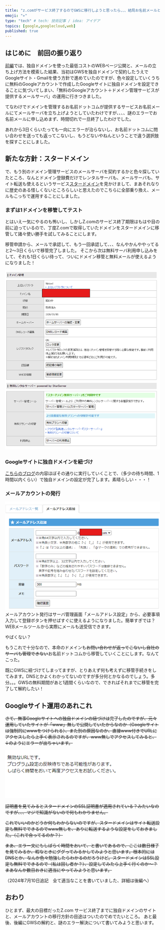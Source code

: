 ```yaml
---
title: "z.comがサービス終了するのでGWSに移行しようと思ったら、、、結局お名前メールと無料アカウントのGoogleサイトで足りた話（中編）"
emoji: "✈️"
type: "tech" # tech: 技術記事 / idea: アイデア
topics: [google,googlecloud,web]
published: true
---
```

## はじめに　前回の振り返り

[前編](https://zenn.dev/ponzumai/articles/blog-migration-memo)では、独自ドメインを使った最低コストのWEBページ公開と、メールの立ち上げ方法を模索した結果、当初はGWSを独自ドメインで契約したうえでGoogleサイト・Gmailを使う方針で進めていたのですが、色々設定していくうちに無料のGoogleアカウントで作成したGoogleサイトに独自ドメインを設定できることに気づいてしまい、「無料のGoogleアカウント＋ドメイン管理サービスが提供するメールサーバ」の運用に行きつきました。

てなわけでドメインを管理するお名前ドットコムが提供するサービスお名前メールにてメールサーバを立ち上げようとしていたわけですが、、、、謎のエラーでお名前メールに申し込めまず、時間切れで一旦終了したわけでした。

あれから3日くらいたっても一向にエラーが治らないし、お名前ドットコムに問い合わせを送っても返ってこないし、もうどないやねんということで違う選択肢を探すことにしました。

## 新たな方針：スタードメイン

で、もう別のドメイン管理サービスのメールサーバを契約するかと色々探していたところ、なんとドメイン登録費だけでレンタルサーバも、メールサーバも、サイト転送も使えるというサービス[スタードメイン](https://www.star-domain.jp/)を見かけまして、まあそれなりに歴史のある怪しくないところらしいと思えたのでこちらに全部乗り換え、メールもこっちで運用することにしました。

### まずは1ドメインを移管してテスト

とはいえ一気にやるのも怖いし、しかしZ.comのサービス終了期限はもはや目の前に迫っているので、丁度Z.comで取得していたドメインをスタードメインに移管して諸々使い勝手を試してみることにします。

移管申請から、メールで承認して、もう一回承認して、、、なんやかんややってると2～3日くらいで移管完了しました。
そこから次は無料サーバ利用申し込みをして、それも1日くらい待って、ついにドメイン移管と無料メールが使えるようになりました！

![alt text](/images/image-3.png)

### Googleサイトに独自ドメインを紐づけ

[こちらのブログ](https://www.value-domain.com/media/domain-usage-homepage/)の内容ほぼその通りに実行していくことで、（多少の待ち時間、1時間以内くらい）で独自ドメインの設定が完了します。素晴らしい・・・！

### メールアカウントの発行

![alt text](/images/image-4.png)メールアカウント発行はサーバ管理画面「メールアドレス設定」から、必要事項入力して登録ボタンを押せばすぐに使えるようになりました。簡単すぎでは？
WEBメールツールから実際にメールも送受信できます。

やばくない？

もうこれで十分なので、本命のドメインも~~お問い合わせが返ってこないし自社のサーバも管理できない~~お名前ドットコムから移管していくことにします。なんてこった。

既にGWSに紐づけてしまってますが、とりあえず何も考えずに移管手続きをしてみます。DNSとかよくわかってないのですが多分何とかなるのでしょう。多分。。。GWSの無料期間があと1週間くらいなので、できればそれまでに移管を完了して解約したい！

## Googleサイト運用のあれこれ

~~さて、無事Googleサイトへの独自ドメインの紐づけは完了したのですが、元々運用していたサイトが「www」無しで公開していたからなのか（Googleサイトは強制的にwwwをつけられる）、また別の原因なのか、直接www付きでURLにアクセスしたら上手く表示されるのですが、www無しでアクセスしてみると、↓のようにエラーが出ちゃいます。~~

![alt text](/images/image-5.png)

~~証明書を見てみるとスタードメインのSSL証明書が適用されている？みたいなのですが、、、マジで知識がないので何もわかりません。~~

~~これでいいのかどうか何もわからないのですが、スタードメインはサイト転送設定も無料でできるのでwww無しを、ありに転送するような設定をしておきました。（これで合ってるのか？）~~

~~まあ、エラー文にもしばらく時間をおいて、と書いてあるので、ここは数日様子を見てみるか、暇なときにググってみるかしてみようと思います。根本的にはDNSとか、なんか色々勉強したらわかるのだろうけど。スタードメインはSSL設定も無料でできるので（私は回し者か？）、設定してみたら上手く行くのか～？
まあなんか数日おきに適当にやってみようと思います。~~

（2024年7月10日追記　全て適当なことを書いていました、詳細は後編へ）


## おわり

ひとまず、最大の目標だったZ.com サービス終了までに独自ドメインのサイトと、メールアカウントの移行方針の目途はついたのでめでたいところ。
あと最後、後編にGWSの解約と、謎のエラー解決について書いてみようと思います。
